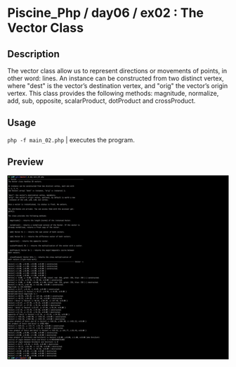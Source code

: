 # Piscine_Php / day06 / ex02 : The Vector Class

## Description
The vector class allow us to represent directions or movements of points, in other word: lines.
An instance can be constructed from two distinct vertex, where "dest" is the vector’s destination vertex, and "orig" the vector’s origin vertex. This class provides the following methods: magnitude, normalize, add, sub, opposite, scalarProduct, dotProduct and crossProduct.

## Usage
`php -f main_02.php` | executes the program.

## Preview
<img src="../../resources/images/vector.png" width="1200">
